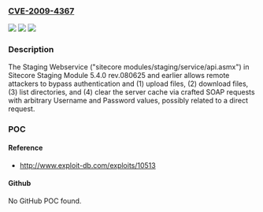 ### [CVE-2009-4367](https://cve.mitre.org/cgi-bin/cvename.cgi?name=CVE-2009-4367)
![](https://img.shields.io/static/v1?label=Product&message=n%2Fa&color=blue)
![](https://img.shields.io/static/v1?label=Version&message=n%2Fa&color=blue)
![](https://img.shields.io/static/v1?label=Vulnerability&message=n%2Fa&color=brighgreen)

### Description

The Staging Webservice ("sitecore modules/staging/service/api.asmx") in Sitecore Staging Module 5.4.0 rev.080625 and earlier allows remote attackers to bypass authentication and (1) upload files, (2) download files, (3) list directories, and (4) clear the server cache via crafted SOAP requests with arbitrary Username and Password values, possibly related to a direct request.

### POC

#### Reference
- http://www.exploit-db.com/exploits/10513

#### Github
No GitHub POC found.

